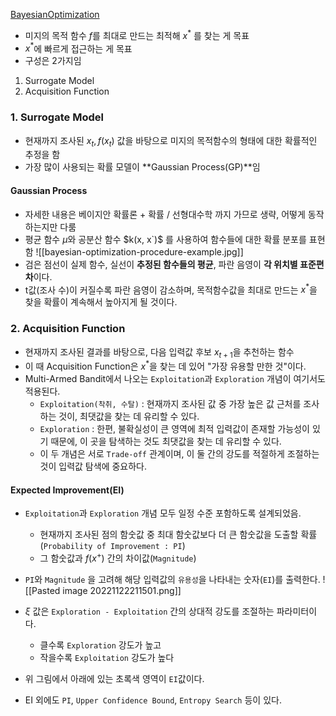 [BayesianOptimization](https://www.cognex.com/ko-kr/blogs/deep-learning/research/overview-bayesian-optimization-effective-hyperparameter-search-technique-deep-learning-1)
- 미지의 목적 함수 $f$를 최대로 만드는 최적해 $x^*$ 를 찾는 게 목표
-  $x^*$에 빠르게 접근하는 게 목표
- 구성은 2가지임
1. Surrogate Model
2. Acquisition Function

### 1. Surrogate Model
- 현재까지 조사된 $x_t, f(x_t)$ 값을 바탕으로 미지의 목적함수의 형태에 대한 확률적인 추정을 함
- 가장 많이 사용되는 확률 모델이 **Gaussian Process(GP)**임

#### Gaussian Process
- 자세한 내용은 베이지안 확률론 + 확률 / 선형대수학 까지 가므로 생략, 어떻게 동작하는지만 다룸
- 평균 함수 $\mu$와 공분산 함수 $k(x, x`)$ 를 사용하여 함수들에 대한 확률 분포를 표현함
 ![[bayesian-optimization-procedure-example.jpg]]
- 검은 점선이 실제 함수, 실선이 **추정된 함수들의 평균**, 파란 음영이 **각 위치별 표준편차**이다.
- t값(조사 수)이 커질수록 파란 음영이 감소하며, 목적함수값을 최대로 만드는 $x^*$을 찾을 확률이 계속해서 높아지게 될 것이다.

### 2. Acquisition Function
- 현재까지 조사된 결과를 바탕으로, 다음 입력값 후보 $x_{t+1}$을 추천하는 함수
- 이 때 Acquisition Function은 $x^*$을 찾는 데 있어 "가장 유용할 만한 것"이다.
- Multi-Armed Bandit에서 나오는 `Exploitation`과 `Exploration` 개념이 여기서도 적용된다.
	- `Exploitation(착취, 수탈)` : 현재까지 조사된 값 중 가장 높은 값 근처를 조사하는 것이, 최댓값을 찾는 데 유리할 수 있다.
	- `Exploration` : 한편, 불확실성이 큰 영역에 최적 입력값이 존재할 가능성이 있기 때문에, 이 곳을 탐색하는 것도 최댓값을 찾는 데 유리할 수 있다.
	- 이 두 개념은 서로 `Trade-off` 관계이며, 이 둘 간의 강도를 적절하게 조절하는 것이 입력값 탐색에 중요하다. 

#### Expected Improvement(EI)
- `Exploitation`과 `Exploration` 개념 모두 일정 수준 포함하도록 설계되었음. 
	- 현재까지 조사된 점의 함숫값 중 최대 함숫값보다 더 큰 함숫값을 도출할 확률(`Probability of Improvement : PI`)
	- 그 함숫값과 $f(x^{+})$ 간의 차이값(`Magnitude`)
- `PI`와 `Magnitude` 을 고려해 해당 입력값의 `유용성`을 나타내는 숫자(`EI`)를 출력한다.
![[Pasted image 20221122211501.png]]
- $\xi$ 값은 `Exploration - Exploitation` 간의 상대적 강도를 조절하는 파라미터이다.
	- 클수록 `Exploration` 강도가 높고
	- 작을수록 `Exploitation`  강도가 높다
- 위 그림에서 아래에 있는 초록색 영역이 `EI`값이다.

- EI 외에도 `PI`, `Upper Confidence Bound`, `Entropy Search` 등이 있다.